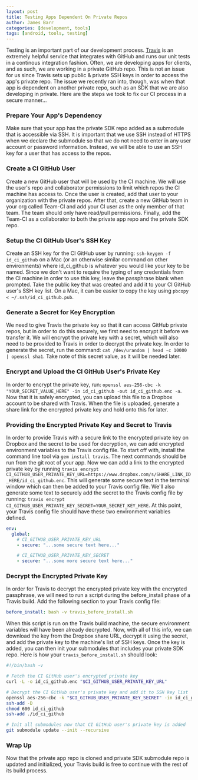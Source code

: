 ```yaml
---
layout: post
title: Testing Apps Dependent On Private Repos
author: James Barr
categories: [development, tools]
tags: [android, tools, testing]
---
```


Testing is an important part of our development process. [Travis](https://travis-ci.com/) is an extremely helpful service that integrates with GitHub and runs our unit tests in a continous integration fashion. Often, we are developing apps for clients, and as such, we are working in a private GitHub repo. This is not an issue for us since Travis sets up public & private SSH keys in order to access the app's private repo. The issue we recently ran into, though, was when that app is dependent on another private repo, such as an SDK that we are also developing in private. Here are the steps we took to fix our CI process in a secure manner...

### Prepare Your App's Dependency

Make sure that your app has the private SDK repo added as a submodule that is accessible via SSH. It is important that we use SSH instead of HTTPS when we declare the submodule so that we do not need to enter in any user account or password information. Instead, we will be able to use an SSH key for a user that has access to the repos.

### Create a CI GitHub User

Create a new GitHub user that will be used by the CI machine. We will use the user's repo and collaborator permissions to limit which repos the CI machine has access to. Once the user is created, add that user to your organization with the private repos. After that, create a new GitHub team in your org called Team-CI and add your CI user as the only member of that team. The team should only have read/pull permissions. Finally, add the Team-CI as a collaborator to both the private app repo and the private SDK repo.

### Setup the CI GitHub User's SSH Key

Create an SSH key for the CI GitHub user by running: `ssh-keygen -f id_ci_github` on a Mac (or an otherwise similar command on other environments) where id_ci_github is whatever you would like your key to be named. Since we don't want to require the typing of any credentials from the CI machine in order to use this key, leave the passphrase blank when prompted. Take the public key that was created and add it to your CI GitHub user's SSH key list. On a Mac, it can be easier to copy the key using `pbcopy < ~/.ssh/id_ci_github.pub`.

### Generate a Secret for Key Encryption

We need to give Travis the private key so that it can access GitHub private repos, but in order to do this securely, we first need to encrypt it before we transfer it. We will encrypt the private key with a secret, which will also need to be provided to Travis in order to decrypt the private key. In order to generate the secret, run the command: `cat /dev/urandom | head -c 10000 | openssl sha1`. Take note of this secret value, as it will be needed later. 

### Encrypt and Upload the CI GitHub User's Private Key

In order to encrypt the private key, run: `openssl aes-256-cbc -k "YOUR_SECRET_VALUE_HERE" -in id_ci_github -out id_ci_github.enc -a`. Now that it is safely encrypted, you can upload this file to a Dropbox account to be shared with Travis. When the file is uploaded, generate a share link for the encrypted private key and hold onto this for later.

### Providing the Encrypted Private Key and Secret to Travis

In order to provide Travis with a secure link to the encrypted private key on Dropbox and the secret to be used for decryption, we can add encrypted environment variables to the Travis config file. To start off with, install the command line tool via `gem install travis`. The next commands should be run from the git root of your app. Now we can add a link to the encrypted private key by running `travis encrypt CI_GITHUB_USER_PRIVATE_KEY_URL=https://www.dropbox.com/s/SHARE_LINK_ID_HERE/id_ci_github.enc`. This will generate some secure text in the terminal window which can then be added to your Travis config file. We'll also generate some text to securely add the secret to the Travis config file by running: `travis encrypt CI_GITHUB_USER_PRIVATE_KEY_SECRET=YOUR_SECRET_KEY_HERE`. At this point, your Travis config file should have these two environment variables defined.

```yaml
env:
  global:
    # CI_GITHUB_USER_PRIVATE_KEY_URL
    - secure: "...some secure text here..."

    # CI_GITHUB_USER_PRIVATE_KEY_SECRET
    - secure: "...some more secure text here..."
```

### Decrypt the Encrypted Private Key

In order for Travis to decrypt the encrypted private key with the encrypted passphrase, we will need to run a script during the before_install phase of a Travis build. Add the following section to your Travis config file:

```yaml
before_install: bash -v travis_before_install.sh
```

When this script is run on the Travis build machine, the secure environment variables will have been already decrypted. Now, with all of this info, we can download the key from the Dropbox share URL, decrypt it using the secret, and add the private key to the machine's list of SSH keys. Once the key is added, you can then init your submodules that includes your private SDK repo. Here is how your `travis_before_install.sh` should look:

```bash
#!/bin/bash -v

# Fetch the CI GitHub user's encrypted private key
curl -L -o id_ci_github.enc "$CI_GITHUB_USER_PRIVATE_KEY_URL"

# Decrypt the CI GitHub user's private key and add it to SSH key list
openssl aes-256-cbc -k "$CI_GITHUB_USER_PRIVATE_KEY_SECRET" -in id_ci_github.enc -d -a -out id_ci_github
ssh-add -D
chmod 600 id_ci_github
ssh-add ./id_ci_github

# Init all submodules now that CI GitHub user's private key is added
git submodule update --init --recursive
```

### Wrap Up

Now that the private app repo is cloned and private SDK submodule repo is updated and initialized, your Travis build is free to continue with the rest of its build process.

